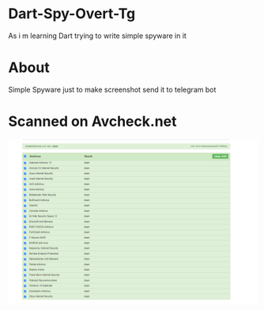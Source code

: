 # Dart-Spy-Overt-Tg
As i m learning Dart trying to write simple spyware  in it


# About 
  Simple Spyware just to make screenshot send it to telegram bot 
 
  
 # Scanned on Avcheck.net
   ![screenshot](Avcheck.PNG)

 

